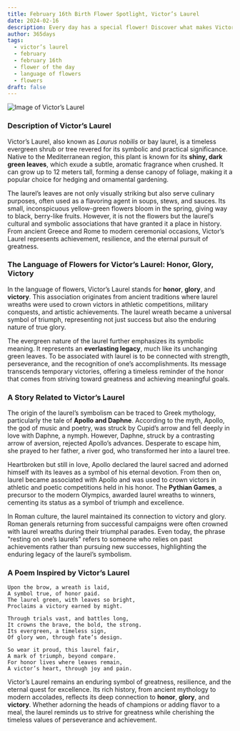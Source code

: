 ```yaml
---
title: February 16th Birth Flower Spotlight, Victor’s Laurel
date: 2024-02-16
description: Every day has a special flower! Discover what makes Victor’s Laurel unique as today’s birth flower and its symbolic meaning.
author: 365days
tags:
  - victor’s laurel
  - february
  - february 16th
  - flower of the day
  - language of flowers
  - flowers
draft: false
---
```


![Image of Victor’s Laurel](https://cdn.pixabay.com/photo/2017/09/23/19/24/laurel-2779880_640.jpg#center)


### Description of Victor’s Laurel

Victor’s Laurel, also known as _Laurus nobilis_ or bay laurel, is a timeless evergreen shrub or tree revered for its symbolic and practical significance. Native to the Mediterranean region, this plant is known for its **shiny, dark green leaves**, which exude a subtle, aromatic fragrance when crushed. It can grow up to 12 meters tall, forming a dense canopy of foliage, making it a popular choice for hedging and ornamental gardening.

The laurel’s leaves are not only visually striking but also serve culinary purposes, often used as a flavoring agent in soups, stews, and sauces. Its small, inconspicuous yellow-green flowers bloom in the spring, giving way to black, berry-like fruits. However, it is not the flowers but the laurel’s cultural and symbolic associations that have granted it a place in history. From ancient Greece and Rome to modern ceremonial occasions, Victor’s Laurel represents achievement, resilience, and the eternal pursuit of greatness.

### The Language of Flowers for Victor’s Laurel: Honor, Glory, Victory

In the language of flowers, Victor’s Laurel stands for **honor**, **glory**, and **victory**. This association originates from ancient traditions where laurel wreaths were used to crown victors in athletic competitions, military conquests, and artistic achievements. The laurel wreath became a universal symbol of triumph, representing not just success but also the enduring nature of true glory.

The evergreen nature of the laurel further emphasizes its symbolic meaning. It represents an **everlasting legacy**, much like its unchanging green leaves. To be associated with laurel is to be connected with strength, perseverance, and the recognition of one’s accomplishments. Its message transcends temporary victories, offering a timeless reminder of the honor that comes from striving toward greatness and achieving meaningful goals.

### A Story Related to Victor’s Laurel

The origin of the laurel’s symbolism can be traced to Greek mythology, particularly the tale of **Apollo and Daphne**. According to the myth, Apollo, the god of music and poetry, was struck by Cupid’s arrow and fell deeply in love with Daphne, a nymph. However, Daphne, struck by a contrasting arrow of aversion, rejected Apollo’s advances. Desperate to escape him, she prayed to her father, a river god, who transformed her into a laurel tree.

Heartbroken but still in love, Apollo declared the laurel sacred and adorned himself with its leaves as a symbol of his eternal devotion. From then on, laurel became associated with Apollo and was used to crown victors in athletic and poetic competitions held in his honor. The **Pythian Games**, a precursor to the modern Olympics, awarded laurel wreaths to winners, cementing its status as a symbol of triumph and excellence.

In Roman culture, the laurel maintained its connection to victory and glory. Roman generals returning from successful campaigns were often crowned with laurel wreaths during their triumphal parades. Even today, the phrase "resting on one’s laurels" refers to someone who relies on past achievements rather than pursuing new successes, highlighting the enduring legacy of the laurel’s symbolism.

### A Poem Inspired by Victor’s Laurel

```
Upon the brow, a wreath is laid,  
A symbol true, of honor paid.  
The laurel green, with leaves so bright,  
Proclaims a victory earned by might.  

Through trials vast, and battles long,  
It crowns the brave, the bold, the strong.  
Its evergreen, a timeless sign,  
Of glory won, through fate’s design.  

So wear it proud, this laurel fair,  
A mark of triumph, beyond compare.  
For honor lives where leaves remain,  
A victor’s heart, through joy and pain.  
```

Victor’s Laurel remains an enduring symbol of greatness, resilience, and the eternal quest for excellence. Its rich history, from ancient mythology to modern accolades, reflects its deep connection to **honor**, **glory**, and **victory**. Whether adorning the heads of champions or adding flavor to a meal, the laurel reminds us to strive for greatness while cherishing the timeless values of perseverance and achievement.



